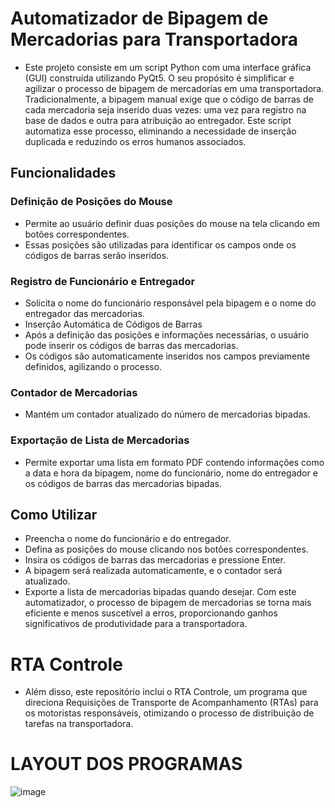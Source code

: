 # Automatizador de Bipagem de Mercadorias para Transportadora
 - Este projeto consiste em um script Python com uma interface gráfica (GUI) construída utilizando PyQt5. O seu propósito é simplificar e agilizar o processo de bipagem de mercadorias em uma transportadora. Tradicionalmente, a bipagem manual exige que o código de barras de cada mercadoria seja inserido duas vezes: uma vez para registro na base de dados e outra para atribuição ao entregador. Este script automatiza esse processo, eliminando a necessidade de inserção duplicada e reduzindo os erros humanos associados.
## Funcionalidades
### Definição de Posições do Mouse
 - Permite ao usuário definir duas posições do mouse na tela clicando em botões correspondentes.
 - Essas posições são utilizadas para identificar os campos onde os códigos de barras serão inseridos.
### Registro de Funcionário e Entregador
 - Solicita o nome do funcionário responsável pela bipagem e o nome do entregador das mercadorias.
 - Inserção Automática de Códigos de Barras
 - Após a definição das posições e informações necessárias, o usuário pode inserir os códigos de barras das mercadorias.
 - Os códigos são automaticamente inseridos nos campos previamente definidos, agilizando o processo.
### Contador de Mercadorias
 - Mantém um contador atualizado do número de mercadorias bipadas.
### Exportação de Lista de Mercadorias
 - Permite exportar uma lista em formato PDF contendo informações como a data e hora da bipagem, nome do funcionário, nome do entregador e os códigos de barras das mercadorias bipadas.

## Como Utilizar
 - Preencha o nome do funcionário e do entregador.
 - Defina as posições do mouse clicando nos botões correspondentes.
 - Insira os códigos de barras das mercadorias e pressione Enter.
 - A bipagem será realizada automaticamente, e o contador será atualizado.
 - Exporte a lista de mercadorias bipadas quando desejar.
Com este automatizador, o processo de bipagem de mercadorias se torna mais eficiente e menos suscetível a erros, proporcionando ganhos significativos de produtividade para a transportadora.
# RTA Controle
 - Além disso, este repositório inclui o RTA Controle, um programa que direciona Requisições de Transporte de Acompanhamento (RTAs) para os motoristas responsáveis, otimizando o processo de distribuição de tarefas na transportadora.

# LAYOUT DOS PROGRAMAS
   ![image](https://github.com/user-attachments/assets/0f81e86b-f078-47ae-9922-b590059375a4)






